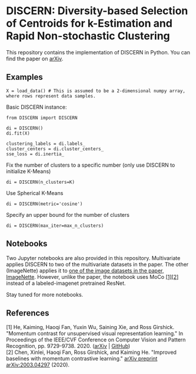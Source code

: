 # DISCERN: Diversity-based Selection of Centroids for k-Estimation and Rapid Non-stochastic Clustering
This repository contains the implementation of DISCERN in Python.
You can find the paper on [arXiv](https://arxiv.org/abs/1910.05933).

## Examples
```python3
X = load_data() # This is assumed to be a 2-dimensional numpy array, where rows represent data samples.
```
Basic DISCERN instance:
```python3
from DISCERN import DISCERN

di = DISCERN()
di.fit(X)

clustering_labels = di.labels_
cluster_centers = di.cluster_centers_
sse_loss = di.inertia_
```
Fix the number of clusters to a specific number (only use DISCERN to initialize K-Means)
```python3
di = DISCERN(n_clusters=K)
```
Use Spherical K-Means
```python3
di = DISCERN(metric='cosine')
```
Specify an upper bound for the number of clusters
```python3
di = DISCERN(max_iter=max_n_clusters)
```

## Notebooks

Two Jupyter notebooks are also provided in this repository. Multivariate applies DISCERN to two of the multivariate datasets in the paper.
The other (ImageNette) applies it to <a href="https://github.com/fastai/imagenette">one of the image datasets in the paper, ImageNette</a>. However, unlike the paper, the notebook uses MoCo <a href="#moco">[1]</a><a href="#mocov2">[2]</a> instead of a labeled-imagenet pretrained ResNet.

Stay tuned for more notebooks.

## References

<div id="moco">
[1] He, Kaiming, Haoqi Fan, Yuxin Wu, Saining Xie, and Ross Girshick. "Momentum contrast for unsupervised visual representation learning." In Proceedings of the IEEE/CVF Conference on Computer Vision and Pattern Recognition, pp. 9729-9738. 2020. (<a href="https://arxiv.org/abs/1911.05722">arXiv</a> | <a href="https://github.com/facebookresearch/moco/">GitHub</a>) 
</div>
<div id="mocov2">
[2] Chen, Xinlei, Haoqi Fan, Ross Girshick, and Kaiming He. "Improved baselines with momentum contrastive learning." <a href="https://arxiv.org/abs/1911.05722">arXiv preprint arXiv:2003.04297</a> (2020).
</div>
